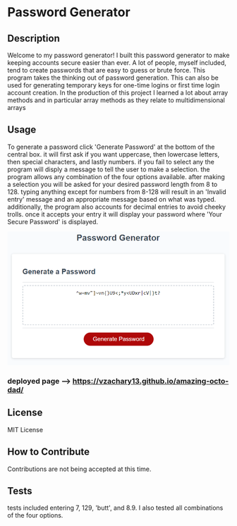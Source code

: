# Password Generator

## Description

Welcome to my password generator! I built this password generator to make keeping accounts secure easier than ever. A lot of people, myself included, tend to create passwords that are easy to guess or brute force. This program takes the thinking out of password generation. This can also be used for generating temporary keys for one-time logins or first time login account creation. In the production of this project I learned a lot about array methods and in particular array methods as they relate to multidimensional arrays

## Usage

To generate a password click 'Generate Password' at the bottom of the central box.
it will first ask if you want uppercase, then lowercase letters, then special characters, and lastly numbers. if you fail to select any the program will disply a message to tell the user to make a selection. the program allows any combination of the four options available. after making a selection you will be asked for your desired password length from 8 to 128. typing anything except for numbers from 8-128 will result in an 'Invalid entry' message and an appropriate message based on what was typed. additionally, the program also accounts for decimal entries to avoid cheeky trolls. once it accepts your entry it will display your password where 'Your Secure Password' is displayed.

![password generator web app](./Assets/images/pwgscreenshot.jpg)
### deployed page --> https://vzachary13.github.io/amazing-octo-dad/

## License

MIT License

## How to Contribute

Contributions are not being accepted at this time.

## Tests

tests included entering 7, 129, 'butt', and 8.9. I also tested all combinations of the four options.
